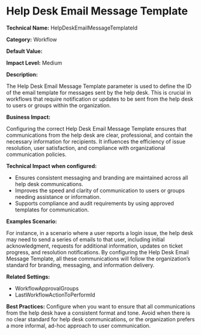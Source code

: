 # Help Desk Email Message Template

**Technical Name:** HelpDeskEmailMessageTemplateId

**Category:** Workflow

**Default Value:**

**Impact Level:** Medium

**Description:**

The Help Desk Email Message Template parameter is used to define the ID of the email template for messages sent by the help desk. This is crucial in workflows that require notification or updates to be sent from the help desk to users or groups within the organization.

**Business Impact:**

Configuring the correct Help Desk Email Message Template ensures that communications from the help desk are clear, professional, and contain the necessary information for recipients. It influences the efficiency of issue resolution, user satisfaction, and compliance with organizational communication policies.

**Technical Impact when configured:**

- Ensures consistent messaging and branding are maintained across all help desk communications.
- Improves the speed and clarity of communication to users or groups needing assistance or information.
- Supports compliance and audit requirements by using approved templates for communication.

**Examples Scenario:**

For instance, in a scenario where a user reports a login issue, the help desk may need to send a series of emails to that user, including initial acknowledgment, requests for additional information, updates on ticket progress, and resolution notifications. By configuring the Help Desk Email Message Template, all these communications will follow the organization’s standard for branding, messaging, and information delivery.

**Related Settings:**

- WorkflowApprovalGroups
- LastWorkflowActionToPerformId

**Best Practices:** Configure when you want to ensure that all communications from the help desk have a consistent format and tone. Avoid when there is no clear standard for help desk communications, or the organization prefers a more informal, ad-hoc approach to user communication.